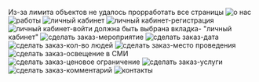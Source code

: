 
Из-за лимита объектов не удалось прорработать все страницы
![о нас](https://pp.userapi.com/c636416/v636416710/5e58d/QL61tQbrNYM.jpg)
![работы](https://pp.userapi.com/c636416/v636416710/5e59b/c3XvmQ1D1Ko.jpg)
![личный кабинет](https://pp.userapi.com/c636416/v636416710/5e578/v0hCzFWlQIU.jpg)
![личный кабинет-регистрация](https://pp.userapi.com/c636416/v636416710/5e5a2/XZoPuJ4_ZlE.jpg)
![личный кабинет-войти](https://pp.userapi.com/c636416/v636416710/5e555/FOgHtV2qNBk.jpg)
должна быть выбрана вкладка- "личный кабинет"
![сделать заказ-мероприятие](https://pp.userapi.com/c636416/v636416710/5e57f/CHM9MWkO6Go.jpg)
![сделать заказ-дата](https://pp.userapi.com/c636416/v636416710/5e55c/8MF-_NHcSRQ.jpg)
![сделать заказ-кол-во людей](https://pp.userapi.com/c636416/v636416710/5e563/KENSwcpbbwo.jpg)
![сделать заказ-место проведения](https://pp.userapi.com/c636416/v636416710/5e586/fBmwIb8emyA.jpg)
![сделать заказ-освещение в СМИ](https://pp.userapi.com/c636416/v636416710/5e594/dklTXdRyiIE.jpg)
![сделать заказ-ценовое ограничение](https://pp.userapi.com/c636416/v636416710/5e5b7/mDSjzAX6Tlk.jpg)
![сделать заказ-услуги](https://pp.userapi.com/c636416/v636416710/5e5b0/J_J_pR2sVWE.jpg)
![сделать заказ-комментарий](https://pp.userapi.com/c636416/v636416710/5e56a/MFqqpBBFZGw.jpg)
![контакты](https://pp.userapi.com/c636416/v636416710/5e571/6TMm9A2Szsk.jpg)

